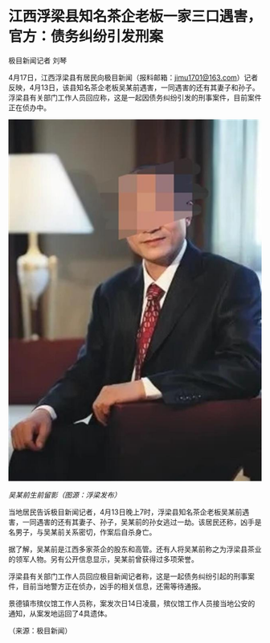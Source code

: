 # 江西浮梁县知名茶企老板一家三口遇害，官方：债务纠纷引发刑案

极目新闻记者 刘琴

4月17日，江西浮梁县有居民向极目新闻（报料邮箱：jimu1701@163.com）记者反映，4月13日，该县知名茶企老板吴某前遇害，一同遇害的还有其妻子和孙子。浮梁县有关部门工作人员回应称，这是一起因债务纠纷引发的刑事案件，目前案件正在侦办中。

![644504ca159df938eb901f424a834145.jpg](https://raw.githubusercontent.com/qqhsx/qqnews_image/main/2024/04/17/江西浮梁县知名茶企老板一家三口遇害，官方：债务纠纷引发刑案/644504ca159df938eb901f424a834145.jpg)

_吴某前生前留影（图源：浮梁发布）_

当地居民告诉极目新闻记者，4月13日晚上7时，浮梁县知名茶企老板吴某前遇害，一同遇害的还有其妻子、孙子，吴某前的孙女逃过一劫。该居民还称，凶手是名男子，与吴某前关系密切，作案后自杀身亡。

据了解，吴某前是江西多家茶企的股东和高管。还有人将吴某前称之为浮梁县茶业的领军人物。另有公开信息显示，吴某前曾获得过多项荣誉。

浮梁县有关部门工作人员回应极目新闻记者称，这是一起债务纠纷引起的刑事案件，目前当地警方正在侦办，凶手的相关信息，还需等待通报。

景德镇市殡仪馆工作人员称，案发次日14日凌晨，殡仪馆工作人员接当地公安的通知，从案发地运回了4具遗体。

（来源：极目新闻）

